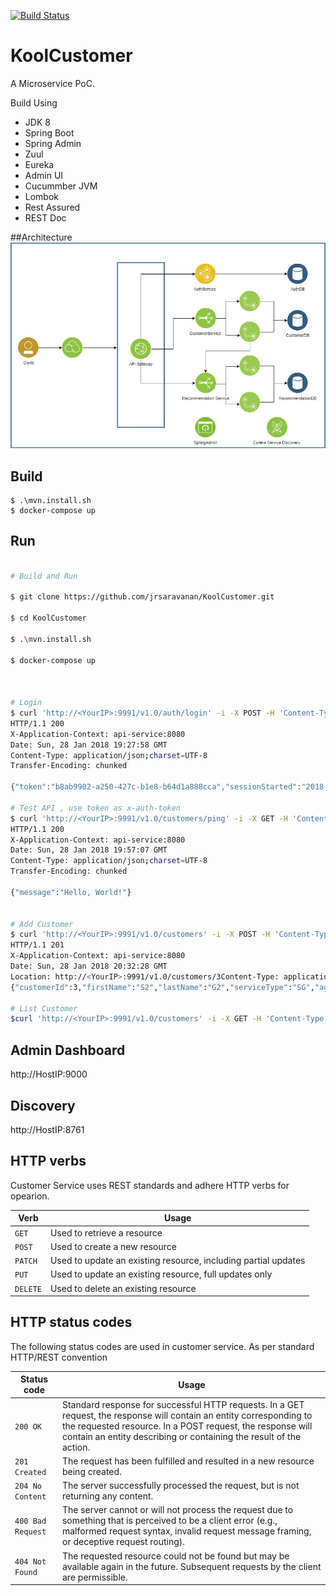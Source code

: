 [![Build Status](https://travis-ci.org/jrsaravanan/KoolCustomer.svg?branch=master)](https://travis-ci.org/jrsaravanan/KoolCustomer)

# KoolCustomer

A Microservice PoC. 

Build Using
* JDK 8
* Spring Boot
* Spring Admin
* Zuul
* Eureka
* Admin UI
* Cucummber JVM
* Lombok
* Rest Assured
* REST Doc
 
##Architecture
![alt text](arch.jpg "Architecture")

## Build 
```
$ .\mvn.install.sh
$ docker-compose up
```

## Run
```sh

# Build and Run

$ git clone https://github.com/jrsaravanan/KoolCustomer.git

$ cd KoolCustomer

$ .\mvn.install.sh

$ docker-compose up



# Login
$ curl 'http://<YourIP>:9991/v1.0/auth/login' -i -X POST -H 'Content-Type: application/json' -H 'Accept: application/json' -d '{ "username": "appuser", "password": "appuser"}'
HTTP/1.1 200
X-Application-Context: api-service:8080
Date: Sun, 28 Jan 2018 19:27:58 GMT
Content-Type: application/json;charset=UTF-8
Transfer-Encoding: chunked

{"token":"b8ab9902-a250-427c-b1e8-b64d1a888cca","sessionStarted":"2018-01-28T19:25:49.596","activeTime":"2018-01-28T19:27:58.033"}

# Test API , use token as x-auth-token
$ curl 'http://<YourIP>:9991/v1.0/customers/ping' -i -X GET -H 'Content-Type: application/json' -H 'Accept: application/json' -H 'x-auth-token:b8ab9902-a250-427c-b1e8-b64d1a888cca'
HTTP/1.1 200
X-Application-Context: api-service:8080
Date: Sun, 28 Jan 2018 19:57:07 GMT
Content-Type: application/json;charset=UTF-8
Transfer-Encoding: chunked

{"message":"Hello, World!"}


# Add Customer
$ curl 'http://<YourIP>:9991/v1.0/customers' -i -X POST -H 'Content-Type: application/json' -H 'Accept: application/json' -H 'x-auth-token:b8ab9902-a250-427c-b1e8-b64d1a888cca' -d  '{ "firstName":"S2","lastName":"G2","serviceType":"SG","age":100,"emailId":"test@test.com"}'
HTTP/1.1 201
X-Application-Context: api-service:8080
Date: Sun, 28 Jan 2018 20:32:28 GMT
Location: http://<YourIP>:9991/v1.0/customers/3Content-Type: application/json;charset=UTF-8Transfer-Encoding: chunked
{"customerId":3,"firstName":"S2","lastName":"G2","serviceType":"SG","age":100,"emailId":"test@test.com","_links":{"self":{"href":"http://<YourIP>:9991/v1.0/customers/3"}}

# List Customer
$curl 'http://<YourIP>:9991/v1.0/customers' -i -X GET -H 'Content-Type: application/json' -H 'Accept: application/json' -H 'x-auth-token:b8ab9902-a250-427c-b1e8-b64d1a888cca'

```

## Admin Dashboard
http://HostIP:9000

## Discovery 
http://HostIP:8761

## HTTP verbs
Customer Service uses REST standards and adhere HTTP verbs for opearion.


| Verb | Usage |
|------|-------|
| `GET`| Used to retrieve a resource |
| `POST` | Used to create a new resource |
| `PATCH` | Used to update an existing resource, including partial updates |
| `PUT` | Used to update an existing resource, full updates only |
| `DELETE` | Used to delete an existing resource |



## HTTP status codes
The following status codes are used in customer service. As per standard HTTP/REST convention


| Status code           | Usage                                                                                                                     |
|-----------------------|---------------------------------------------------------------------------------------------------------------------------|
| `200 OK`              | Standard response for successful HTTP requests. In a GET request, the response will contain an entity corresponding to the requested resource. In a POST request, the response will contain an entity describing or containing the result of the action. |
| `201 Created`         | The request has been fulfilled and resulted in a new resource being created. |
| `204 No Content`      | The server successfully processed the request, but is not returning any content. |
| `400 Bad Request`     | The server cannot or will not process the request due to something that is perceived to be a client error (e.g., malformed request syntax, invalid request message framing, or deceptive request routing). |
| `404 Not Found`       | The requested resource could not be found but may be available again in the future. Subsequent requests by the client are permissible.|

